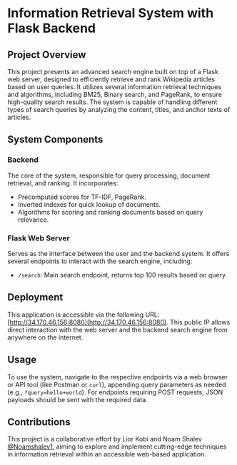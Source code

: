 # Information Retrieval System with Flask Backend

## Project Overview
This project presents an advanced search engine built on top of a Flask web server, designed to efficiently retrieve and rank Wikipedia articles based on user queries. It utilizes several information retrieval techniques and algorithms, including BM25, Binary search, and PageRank, to ensure high-quality search results. The system is capable of handling different types of search queries by analyzing the content, titles, and anchor texts of articles.

## System Components

### Backend
The core of the system, responsible for query processing, document retrieval, and ranking. It incorporates:

- Precomputed scores for TF-IDF, PageRank.
- Inverted indexes for quick lookup of documents.
- Algorithms for scoring and ranking documents based on query relevance.

### Flask Web Server
Serves as the interface between the user and the backend system. It offers several endpoints to interact with the search engine, including:

- `/search`: Main search endpoint, returns top 100 results based on query.
  
## Deployment
This application is accessible via the following URL: [http://34.170.46.156:8080](http://34.170.46.156:8080). This public IP allows direct interaction with the web server and the backend search engine from anywhere on the internet.

## Usage
To use the system, navigate to the respective endpoints  via a web browser or API tool (like Postman or `curl`), appending query parameters as needed (e.g., `?query=hello+world`). For endpoints requiring POST requests, JSON payloads should be sent with the required data.

## Contributions
This project is a collaborative effort by Lior Kobi and Noam Shalev  [@Noamshalev1]([https://github.com/noam123](https://github.com/Noamshalev1)), aiming to explore and implement cutting-edge techniques in information retrieval within an accessible web-based application.
